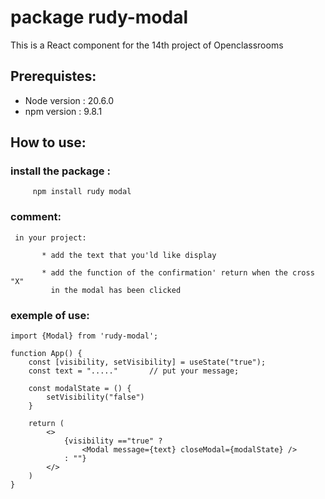 #          package rudy-modal
This is a React component for the 14th project of Openclassrooms


## Prerequistes:
* Node version : 20.6.0
* npm version : 9.8.1



## How to use:
### install the package :
    
         npm install rudy modal
 

 ### comment:
 
     in your project: 

           * add the text that you'ld like display

           * add the function of the confirmation' return when the cross "X" 
             in the modal has been clicked


 ### exemple of use:
 
    import {Modal} from 'rudy-modal';

    function App() {
        const [visibility, setVisibility] = useState("true");                             
        const text = "....."       // put your message;

        const modalState = () {
            setVisibility("false")
        }

        return (
            <>
                {visibility =="true" ?
                    <Modal message={text} closeModal={modalState} />
                : ""}
            </>
        )
    }








